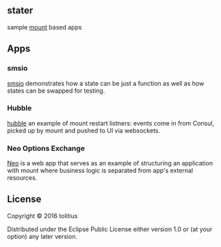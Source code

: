## stater

sample [mount](https://github.com/tolitius/mount) based apps

## Apps

### smsio

[smsio](smsio) demonstrates how a state can be just a function as well as how states can be swapped for testing.

### Hubble

[hubble](https://github.com/tolitius/hubble) an example of mount restart listners: events come in from Consul, picked up by mount and pushed to UI via websockets.

### Neo Options Exchange

[Neo](neo) is a web app that serves as an example of structuring an application with mount where business logic 
is separated from app's external resources.

## License

Copyright © 2016 tolitius

Distributed under the Eclipse Public License either version 1.0 or (at
your option) any later version.

